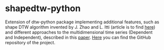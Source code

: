 # shapedtw-python
Extension of dtw-python package implementing additional features, such as shape DTW algorithm invented by J. Zhao and L. Itti (article is to find [here](https://arxiv.org/pdf/1606.01601.pdf)) and different approaches to the multidimensional time series (Dependent and Independent), described in this [paper](https://www.ncbi.nlm.nih.gov/pmc/articles/PMC5668684/). [Here](https://github.com/MikolajSzafraniecUPDS/shapedtw-python) you can find the GitHub repository of the project.